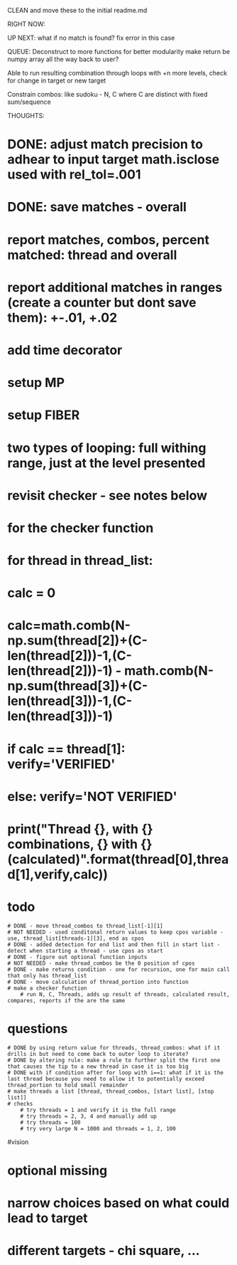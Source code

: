 CLEAN and move these to the initial readme.md



RIGHT NOW:


UP NEXT:
what if no match is found? fix error in this case


QUEUE:
Deconstruct to more functions for better modularity
make return be numpy array all the way back to user?

Able to run resulting combination through loops with +n more levels, check for change in target or new target

Constrain combos: like sudoku - N, C where C are distinct with fixed sum/sequence


THOUGHTS:
# DONE: adjust match precision to adhear to input target math.isclose used with rel_tol=.001
# DONE: save matches - overall
# report matches, combos, percent matched: thread and overall
# report additional matches in ranges (create a counter but dont save them): +-.01, +.02
# add time decorator
# setup MP
# setup FIBER
# two types of looping: full withing range, just at the level presented
# revisit checker - see notes below

# for the checker function
#    for thread in thread_list:
#        calc = 0
#
#        calc=math.comb(N-np.sum(thread[2])+(C-len(thread[2]))-1,(C-len(thread[2]))-1) - math.comb(N-np.sum(thread[3])+(C-len(thread[3]))-1,(C-len(thread[3]))-1)
#        if calc == thread[1]: verify='VERIFIED'
#        else: verify='NOT VERIFIED'
#        print("Thread {}, with {} combinations, {} with {} (calculated)".format(thread[0],thread[1],verify,calc))



# todo
    # DONE - move thread_combos to thread_list[-1][1]
    # NOT NEEDED - used conditonal return values to keep cpos variable - use, thread_list[threads-1][3], end as cpos
    # DONE - added detection for end list and then fill in start list - detect when starting a thread - use cpos as start
    # DONE - figure out optional function inputs
    # NOT NEEDED - make thread_combos be the 0 position of cpos
    # DONE - make returns condition - one for recursion, one for main call that only has thread_list
    # DONE - move calculation of thread_portion into function
    # make a checker function
        # run N, C, Threads, adds up result of threads, calculated result, compares, reports if the are the same
# questions
    # DONE by using return value for threads, thread_combos: what if it drills in but need to come back to outer loop to iterate?
    # DONE by altering rule: make a rule to further split the first one that causes the tip to a new thread in case it is too big
    # DONE with if condition after for loop with i==1: what if it is the last thread because you need to allow it to potentially exceed thread_portion to hold small remainder
    # make threads a list [thread, thread_combos, [start list], [stop list]]
    # checks
        # try threads = 1 and verify it is the full range
        # try threads = 2, 3, 4 and manually add up
        # try threads = 100
        # try very large N = 1000 and threads = 1, 2, 100


#vision
# optional missing
# narrow choices based on what could lead to target
# different targets - chi square, ...